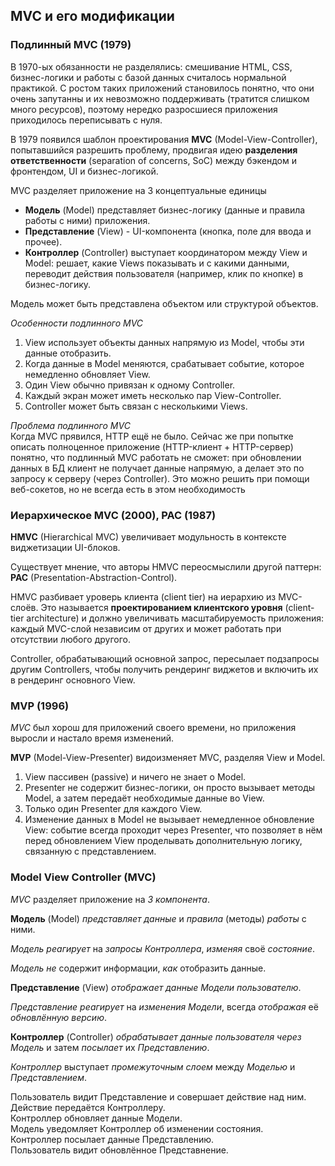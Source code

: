 ## MVC и его модификации

### Подлинный MVC (1979)
В 1970-ых обязанности не разделялись: смешивание HTML, CSS, бизнес-логики и работы с базой данных считалось нормальной практикой. С ростом таких приложений становилось понятно, что они очень запутанны и их невозможно поддерживать (тратится слишком много ресурсов), поэтому нередко разросшиеся приложения приходилось переписывать с нуля.

В 1979 появился шаблон проектирования **MVC** (Model-View-Controller), попытавшийся разрешить проблему, продвигая идею **разделения ответственности** (separation of concerns, SoC) между бэкендом и фронтендом, UI и бизнес-логикой.

MVC разделяет приложение на 3 концептуальные единицы
* **Модель** (Model) представляет бизнес-логику (данные и правила работы с ними) приложения.
* **Представление** (View) - UI-компонента (кнопка, поле для ввода и прочее).
* **Контроллер** (Controller) выступает координатором между View и Model: решает, какие Views показывать и с какими данными, переводит действия пользователя (например, клик по кнопке) в бизнес-логику.

Модель может быть представлена объектом или структурой объектов.

*Особенности подлинного MVC*   
1) View использует объекты данных напрямую из Model, чтобы эти данные отобразить.  
2) Когда данные в Model меняются, срабатывает событие, которое немедленно обновляет View.  
3) Один View обычно привязан к одному Controller.  
4) Каждый экран может иметь несколько пар View-Controller.  
5) Controller может быть связан с несколькими Views. 

*Проблема подлинного MVC*  
Когда MVC прявился, HTTP ещё не было. Сейчас же при попытке описать полноценное приложение (HTTP-клиент + HTTP-сервер) понятно, что подлинный MVC работать не сможет: при обновлении данных в БД клиент не получает данные напрямую, а делает это по запросу к серверу (через Controller). Это можно решить при помощи веб-сокетов, но не всегда есть в этом необходимость

### Иерархическое MVC (2000), PAC (1987)

**HMVC** (Hierarchical MVC) увеличивает модульность в контексте виджетизации UI-блоков.

Существует мнение, что авторы HMVC переосмыслили другой паттерн: **PAC** (Presentation-Abstraction-Control).

HMVC разбивает уроверь клиента (client tier) на иерархию из MVC-слоёв. Это называется **проектированием клиентского уровня** (client-tier architecture) и должно увеличивать масштабируемость приложения: каждый MVC-слой независим от других и может работать при отсутствии любого другого.

Controller, обрабатывающий основной запрос, пересылает подзапросы другим Controllers, чтобы получить рендеринг виджетов и включить их в рендеринг основного View.

### MVP (1996)

*MVC* был хорош для приложений своего времени, но приложения выросли и настало время изменений.

**MVP** (Model-View-Presenter) видоизменяет MVC, разделяя View и Model.
1) View пассивен (passive) и ничего не знает о Model.
2) Presenter не содержит бизнес-логики, он просто вызывает методы Model, а затем передаёт необходимые данные во View.
3) Только один Presenter для каждого View.
4) Изменение данных в Model не вызывает немедленное обновление View: событие всегда проходит через Presenter, что позволяет в нём перед обновлением View проделывать дополнительную логику, связанную с представлением.

### Model View Controller (MVC)

*MVC* разделяет приложение на *3 компонента*.

**Модель** (Model) *представляет данные* и *правила* (методы) *работы* с ними.  

*Модель реагирует* на *запросы Контроллера*, *изменяя* своё *состояние*.  

*Модель не* содержит информации, *как* отобразить данные.

**Представление** (View) *отображает данные Модели пользователю*.  

*Представление реагирует* на *изменения Модели*, всегда *отображая* её *обновлённую версию*.

**Контроллер** (Controller) *обрабатывает данные пользователя через Модель* и затем *посылает* их *Представлению*.  

*Контроллер* выступает *промежуточным слоем* между *Моделью* и *Представлением*.


Пользователь видит Представление и совершает действие над ним.  
Действие передаётся Контроллеру.  
Контроллер обновляет данные Модели.  
Модель уведомляет Контроллер об изменении состояния.  
Контроллер посылает данные Представлению.  
Пользователь видит обновлённое Представнение.

